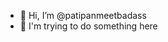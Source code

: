 - 👋 Hi, I’m @patipanmeetbadass
- 🌱 I'm trying to do something here

<!---
patipanmeetbadass/patipanmeetbadass is a ✨ special ✨ repository because its `README.md` (this file) appears on your GitHub profile.
You can click the Preview link to take a look at your changes.
--->
